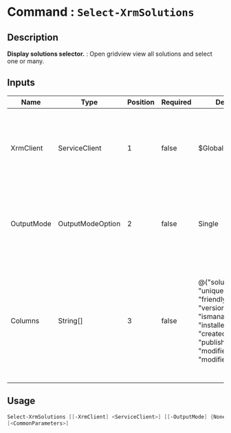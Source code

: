 ﻿# Command : `Select-XrmSolutions` 

## Description

**Display solutions selector.** : Open gridview view all solutions and select one or many.

## Inputs

Name|Type|Position|Required|Default|Description
----|----|--------|--------|-------|-----------
XrmClient|ServiceClient|1|false|$Global:XrmClient|Xrm connector initialized to target instance. Use latest one by default. (Dataverse ServiceClient)
OutputMode|OutputModeOption|2|false|Single|Specify if selector should allow single or multiple items selection. (Default : Single)
Columns|String[]|3|false|@("solutionid", "uniquename", "friendlyname", "version", "ismanaged", "installedon", "createdby", "publisherid", "modifiedon", "modifiedby")|Specify expected columns to retrieve. (Default : id, uniquename, friendlyname, version, ismanaged, installedon, createdby, publisherid, modifiedon, modifiedby)


## Usage

```Powershell 
Select-XrmSolutions [[-XrmClient] <ServiceClient>] [[-OutputMode] {None | Single | Multiple}] [[-Columns] <String[]>] 
[<CommonParameters>]
``` 


